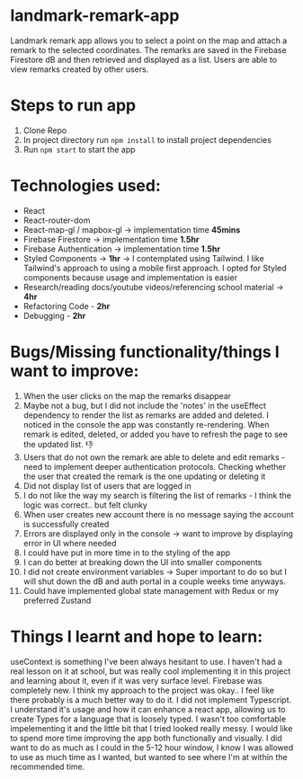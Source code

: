 # landmark-remark-app

 Landmark remark app allows you to select a point on the map and attach a remark to the selected coordinates. The remarks are saved in the Firebase Firestore dB and then retrieved and displayed as a list. Users are able to view remarks created by other users.
 
 # Steps to run app
 
 1. Clone Repo
 2. In project directory run ``` npm install ``` to install project dependencies 
 3. Run ``` npm start ``` to start the app

 # Technologies used:

 - React
 - React-router-dom
 - React-map-gl / mapbox-gl -> implementation time **45mins**
 - Firebase Firestore -> implementation time **1.5hr**
 - Firebase Authentication -> implementation time **1.5hr** 
 - Styled Components -> **1hr** -> I contemplated using Tailwind. I like Tailwind's approach to using a mobile first approach. I opted for Styled components because usage and implementation is easier 
 - Research/reading docs/youtube videos/referencing school material -> **4hr** 
 - Refactoring Code - **2hr**
 - Debugging - **2hr**

 # Bugs/Missing functionality/things I want to improve:

 1. When the user clicks on the map the remarks disappear
 2. Maybe not a bug, but I did not include the 'notes' in the useEffect dependency to render the list as remarks are added and deleted. I noticed in the console the app was constantly re-rendering. When remark is edited, deleted, or added you have to refresh the page to see the updated list. 👎
 3. Users that do not own the remark are able to delete and edit remarks - need to implement deeper authentication protocols. Checking whether the user that created the remark is the one updating or deleting it
 4. Did not display list of users that are logged in 
 5. I do not like the way my search is filtering the list of remarks - I think the logic was correct.. but felt clunky
 6. When user creates new account there is no message saying the account is successfully created
 7. Errors are displayed only in the console -> want to improve by displaying error in UI where needed
 8. I could have put in more time in to the styling of the app
 9. I can do better at breaking down the UI into smaller components 
 10. I did not create environment variables -> Super important to do so but I will shut down the dB and auth portal in a couple weeks time anyways.
 11. Could have implemented global state management with Redux or my preferred Zustand

 # Things I learnt and hope to learn:

 useContext is something I've been always hesitant to use. I haven't had a real lesson on it at school, but was really cool implementing it in this project and learning about it, even if it was very surface level. Firebase was completely new. I think my approach to the project was okay.. I feel like there probably is a much better way to do it. I did not implement Typescript. I understand it's usage and how it can enhance a react app, allowing us to create Types for a language that is loosely typed. I wasn't too comfortable impelementing it and the little bit that I tried looked really messy. I would like to spend more time improving the app both functionally and visually. I did want to do as much as I could in the 5-12 hour window, I know I was allowed to use as much time as I wanted, but wanted to see where I'm at within the recommended time. 
